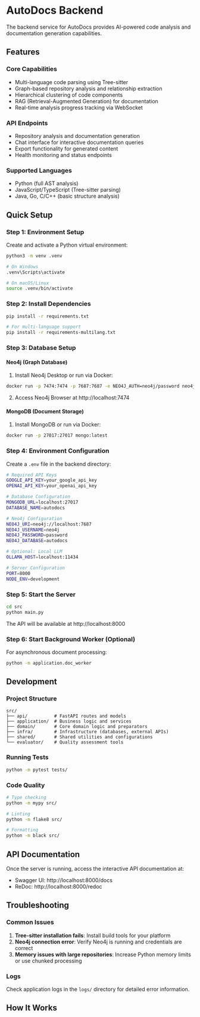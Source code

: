 # AutoDocs Backend

The backend service for AutoDocs provides AI-powered code analysis and documentation generation capabilities.

## Features

### Core Capabilities
- Multi-language code parsing using Tree-sitter
- Graph-based repository analysis and relationship extraction
- Hierarchical clustering of code components
- RAG (Retrieval-Augmented Generation) for documentation
- Real-time analysis progress tracking via WebSocket

### API Endpoints
- Repository analysis and documentation generation
- Chat interface for interactive documentation queries
- Export functionality for generated content
- Health monitoring and status endpoints

### Supported Languages
- Python (full AST analysis)
- JavaScript/TypeScript (Tree-sitter parsing)
- Java, Go, C/C++ (basic structure analysis)

## Quick Setup

### Step 1: Environment Setup

Create and activate a Python virtual environment:

```bash
python3 -m venv .venv

# On Windows
.venv\Scripts\activate

# On macOS/Linux
source .venv/bin/activate
```

### Step 2: Install Dependencies

```bash
pip install -r requirements.txt

# For multi-language support
pip install -r requirements-multilang.txt
```

### Step 3: Database Setup

#### Neo4j (Graph Database)
1. Install Neo4j Desktop or run via Docker:
```bash
docker run -p 7474:7474 -p 7687:7687 -e NEO4J_AUTH=neo4j/password neo4j:latest
```
2. Access Neo4j Browser at http://localhost:7474

#### MongoDB (Document Storage)
1. Install MongoDB or run via Docker:
```bash
docker run -p 27017:27017 mongo:latest
```

### Step 4: Environment Configuration

Create a `.env` file in the backend directory:

```bash
# Required API Keys
GOOGLE_API_KEY=your_google_api_key
OPENAI_API_KEY=your_openai_api_key

# Database Configuration
MONGODB_URL=localhost:27017
DATABASE_NAME=autodocs

# Neo4j Configuration
NEO4J_URI=neo4j://localhost:7687
NEO4J_USERNAME=neo4j
NEO4J_PASSWORD=password
NEO4J_DATABASE=autodocs

# Optional: Local LLM
OLLAMA_HOST=localhost:11434

# Server Configuration
PORT=8000
NODE_ENV=development
```

### Step 5: Start the Server

```bash
cd src
python main.py
```

The API will be available at http://localhost:8000

### Step 6: Start Background Worker (Optional)

For asynchronous document processing:

```bash
python -m application.doc_worker
```

## Development

### Project Structure
```
src/
├── api/          # FastAPI routes and models
├── application/  # Business logic and services
├── domain/       # Core domain logic and preparators
├── infra/        # Infrastructure (databases, external APIs)
├── shared/       # Shared utilities and configurations
└── evaluator/    # Quality assessment tools
```

### Running Tests

```bash
python -m pytest tests/
```

### Code Quality

```bash
# Type checking
python -m mypy src/

# Linting
python -m flake8 src/

# Formatting
python -m black src/
```

## API Documentation

Once the server is running, access the interactive API documentation at:
- Swagger UI: http://localhost:8000/docs
- ReDoc: http://localhost:8000/redoc

## Troubleshooting

### Common Issues

1. **Tree-sitter installation fails**: Install build tools for your platform
2. **Neo4j connection error**: Verify Neo4j is running and credentials are correct
3. **Memory issues with large repositories**: Increase Python memory limits or use chunked processing

### Logs

Check application logs in the `logs/` directory for detailed error information.

## How It Works
